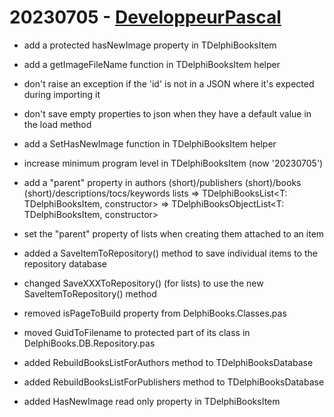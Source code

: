 # 20230705 - [DeveloppeurPascal](https://github.com/DeveloppeurPascal)

* add a protected hasNewImage property in TDelphiBooksItem
* add a getImageFileName function in TDelphiBooksItem helper
* don't raise an exception if the 'id' is not in a JSON where it's expected during importing it
* don't save empty properties to json when they have a default value in the load method
* add a SetHasNewImage function in TDelphiBooksItem helper
* increase minimum program level in TDelphiBooksItem (now '20230705')
* add a "parent" property in authors (short)/publishers (short)/books (short)/descriptions/tocs/keywords lists
=> TDelphiBooksList<T: TDelphiBooksItem, constructor> 
=> TDelphiBooksObjectList<T: TDelphiBooksItem, constructor>
* set the "parent" property of lists when creating them attached to an item

* added a SaveItemToRepository() method to save individual items to the repository database
* changed SaveXXXToRepository() (for lists) to use the new SaveItemToRepository() method

* removed isPageToBuild property from DelphiBooks.Classes.pas
* moved GuidToFilename to protected part of its class in DelphiBooks.DB.Repository.pas

* added RebuildBooksListForAuthors method to TDelphiBooksDatabase
* added RebuildBooksListForPublishers method to TDelphiBooksDatabase

* added HasNewImage read only property in TDelphiBooksItem
